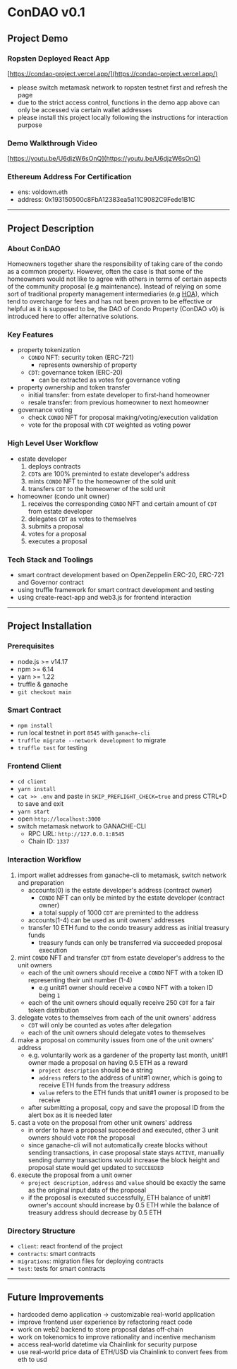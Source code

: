 # ConDAO v0.1

## Project Demo

### Ropsten Deployed React App
[https://condao-project.vercel.app/](https://condao-project.vercel.app/)
- please switch metamask network to ropsten testnet first and refresh the page
- due to the strict access control, functions in the demo app above can only be accessed via certain wallet addresses
- please install this project locally following the instructions for interaction purpose

### Demo Walkthrough Video
[https://youtu.be/U6djzW6sOnQ](https://youtu.be/U6djzW6sOnQ)

### Ethereum Address For Certification
- ens: voldown.eth
- address: 0x193150500c8FbA12383ea5a11C9082C9Fede1B1C

---

## Project Description

### About ConDAO
Homeowners together share the responsibility of taking care of the condo as a common property. However, often the case is that some of the homeowners would not like to agree with others in terms of certain aspects of the community proposal (e.g maintenance). Instead of relying on some sort of traditional property management intermediaries (e.g [HOA](https://en.wikipedia.org/wiki/Homeowner_association)), which tend to overcharge for fees and has not been proven to be effective or helpful as it is supposed to be, the DAO of Condo Property (ConDAO v0) is introduced here to offer alternative solutions.

### Key Features
- property tokenization
    - `CONDO` NFT: security token (ERC-721)
        - represents ownership of property 
    - `CDT`: governance token (ERC-20)
        - can be extracted as votes for governance voting 
- property ownership and token transfer
    - initial transfer: from estate developer to first-hand homeowner
    - resale transfer: from previous homeowner to next homeowner
- governance voting
    - check `CONDO` NFT for proposal making/voting/execution validation
    - vote for the proposal with `CDT` weighted as voting power

### High Level User Workflow
- estate developer
    1. deploys contracts
    2. `CDT`s are 100% preminted to estate developer's address
    3. mints `CONDO` NFT to the homeowner of the sold unit
    4. transfers `CDT` to the homeowner of the sold unit
- homeowner (condo unit owner)
    1. receives the corresponding `CONDO` NFT and certain amount of `CDT` from estate developer
    2. delegates `CDT` as votes to themselves
    3. submits a proposal
    4. votes for a proposal
    5. executes a proposal

### Tech Stack and Toolings
- smart contract development based on OpenZeppelin ERC-20, ERC-721 and Governor contract
- using truffle framework for smart contract development and testing
- using create-react-app and web3.js for frontend interaction

---

## Project Installation

### Prerequisites
- node.js >= v14.17
- npm >= 6.14
- yarn >= 1.22
- truffle & ganache
- `git checkout main`

### Smart Contract
- `npm install`
- run local testnet in port `8545` with `ganache-cli`
- `truffle migrate --network development` to migrate
- `truffle test` for testing

### Frontend Client
- `cd client`
- `yarn install`
- `cat >> .env` and paste in `SKIP_PREFLIGHT_CHECK=true` and press CTRL+D to save and exit
- `yarn start`
- open `http://localhost:3000`
- switch metamask network to GANACHE-CLI
    - RPC URL: `http://127.0.0.1:8545`
    - Chain ID: `1337`

### Interaction Workflow
1. import wallet addresses from ganache-cli to metamask, switch network and preparation
    - accounts(0) is the estate developer's address (contract owner)
        - `CONDO` NFT can only be minted by the estate developer (contract owner)
        - a total supply of 1000 `CDT` are preminted to the address
    - accounts(1-4) can be used as unit owners' addresses
    - transfer 10 ETH fund to the condo treasury address as initial treasury funds
        - treasury funds can only be transferred via succeeded proposal execution 
2. mint `CONDO` NFT and transfer `CDT` from estate developer's address to the unit owners
    - each of the unit owners should receive a `CONDO` NFT with a token ID representing their unit number (1-4)
        - e.g unit#1 owner should receive a `CONDO` NFT with a token ID being `1`
    - each of the unit owners should equally receive 250 `CDT` for a fair token distribution
3. delegate votes to themselves from each of the unit owners' address
    - `CDT` will only be counted as votes after delegation
    - each of the unit owners should delegate votes to themselves
4. make a proposal on community issues from one of the unit owners' address
    - e.g. voluntarily work as a gardener of the property last month, unit#1 owner made a proposal on having 0.5 ETH as a reward
        - `project description` should be a string
        - `address` refers to the address of unit#1 owner, which is going to receive ETH funds from the treasury address
        - `value` refers to the ETH funds that unit#1 owner is proposed to be receive
    - after submitting a proposal, copy and save the proposal ID from the alert box as it is needed later
5. cast a vote on the proposal from other unit owners' address
    - in order to have a proposal succeeded and executed, other 3 unit owners should vote `FOR` the proposal
    - since ganache-cli will not automatically create blocks without sending transactions, in case proposal state stays `ACTIVE`, manually sending dummy transactions would increase the block height and proposal state would get updated to `SUCCEEDED`
6. execute the proposal from a unit owner
    - `project description`, `address` and `value` should be exactly the same as the original input data of the proposal
    - if the proposal is executed successfully, ETH balance of unit#1 owner's account should increase by 0.5 ETH while the balance of treasury address should decrease by 0.5 ETH

### Directory Structure
- `client`: react frontend of the project
- `contracts`: smart contracts
- `migrations`: migration files for deploying contracts
- `test`: tests for smart contracts

---

## Future Improvements
- hardcoded demo application -> customizable real-world application
- improve frontend user experience by refactoring react code
- work on web2 backend to store proposal datas off-chain
- work on tokenomics to improve rationality and incentive mechanism
- access real-world datetime via Chainlink for security purpose
- use real-world price data of ETH/USD via Chainlink to convert fees from eth to usd